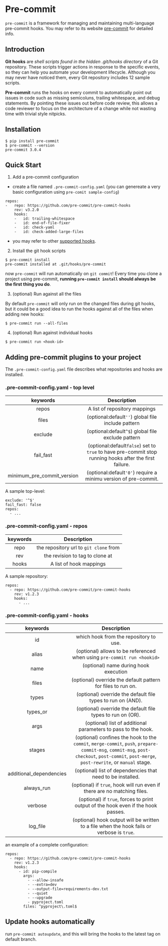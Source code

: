 # Pre-commit

`pre-commit` is a framework for managing and maintaining multi-language
pre-commit hooks. You may refer to its website [pre-commit](www.pre-commit.com)
for detailed info.

## Introduction

**Git hooks** are *shell scripts found in the hidden .git/hooks directory* of a
Git repository. These scripts trigger actions in response to the specific
events, so they can help you automate your development lifecycle. Although you
may never have noticed them, every Git repository includes 12 sample scripts.

**Pre-commit** runs the hooks on every commit to automatically point out issues
in code such as missing semicoluns, trailing whitespace, and debug statements.
By pointing these issues out before code review, this allows a code reviewer to
focus on the architecture of a change while not wasting time with trivial style
nitpicks.

## Installation

```shell
$ pip install pre-commit
$ pre-commit --version
pre-commit 3.0.4
```

## Quick Start

1. Add a pre-commit configuration

* create a file named `.pre-commit-config.yaml` (you can genereate a very basic
  configuration using `pre-comit sample-config`)

```shell
repos:
-   repo: https://github.com/pre-commit/pre-commit-hooks
    rev: v3.2.0
    hooks:
    -   id: trailing-whitespace
    -   id: end-of-file-fixer
    -   id: check-yaml
    -   id: check-added-large-files
```

* you may refer to other [supported hooks](https://pre-commit.com/hooks.html).

2. Install the git hook scripts

```shell
$ pre-commit install
pre-commit installed at .git/hooks/pre-commit
```

now `pre-commit` will run automatically on `git commit`! Every time you clone a
project using pre-commit, **running `pre-commit install` should always be the
first thing you do**.

3. (optional) Run against all the files

By default `pre-commit` will only run on the changed files during git hooks, but
it could be a good idea to run the hooks against all of the files when adding
new hooks:

```shell
$ pre-commit run --all-files
```

4. (optional) Run against individual hooks

```shell
$ pre-commit run <hook-id>
```

## Adding pre-commit plugins to your project

The `.pre-commit-config.yaml` file describes what repositories and hooks are
installed.

### .pre-commit-config.yaml - top level

|keywords       |    Description       |
|:-------------:|:--------------------:|
|repos          |A list of repository mappings|
|files          |(optional:default`''`) global file include pattern|
|exclude        |(optional:default`^$`) global file exclude pattern|
|fail_fast      |(optional:default`false`) set to `true` to have pre-commit stop running hooks after the first failure.|
|minimum_pre_commit_version|(optional:default`'0'`) require a minimu version of pre-commit.|

A sample top-level:
```shell
exclude: '^$'
fail_fast: false
repos:
  - ...
```

### .pre-commit-config.yaml - repos

|keywords       |    Description       |
|:-------------:|:--------------------:|
|repo           | the repository url to `git clone` from|
|rev            | the revision to tag to clone at|
|hooks          | A list of hook mappings|

A sample repository:
```shell
repos:
  - repo: https://github.com/pre-commit/pre-commit-hooks
    rev: v1.2.3
    hooks:
      - ...
```

### .pre-commit-config.yaml - hooks

|keywords       |    Description       |
|:-------------:|:--------------------:|
|id             |which hook from the repository to use.|
|alias          |(optional) allows to be referenced when using `pre-commit run <hookid>`|
|name           |(optional) name during hook execution|
|files          |(optional) override the default pattern for files to run on.|
|types          |(optional) override the default file types to run on (AND).|
|types_or       |(optional) override the default file types to run on (OR).|
|args           |(optional) list of additional parameters to pass to the hook.|\
|stages         |(optional) confines the hook to the `commit`, `merge-commit`, `push`, `prepare-commit-msg`, `commit-msg`, `post-checkout`, `post-commit`, `post-merge`, `post-rewrite`, or `manual` stage.|
|additional_dependencies|(optional) list of dependencies that need to be installed.|
|always_run     |(optional) if `true`, hook will run even if there are no matching files.|
|verbose        |(optional) if `true`, forces to print output of the hook even if the hook passes.|
|log_file       |(optional) hook output will be written to a file when the hook fails or verbose is `true`.|

an example of a complete configuration:

```shell
repos:
  - repo: https://github.com/pre-commit/pre-commit-hooks
    rev: v1.2.3
    hooks:
      - id: pip-compile
        args:
          - --allow-insafe
          - --extra=dev
          - --output-file=requirements-dev.txt
          - --quiet
          - --upgrade
          - pyproject.toml
        files: ^pyproject\.toml$
```

## Update hooks automatically

run `pre-commit autoupdate`, and this will bring the hooks to the latest tag on
default branch.
